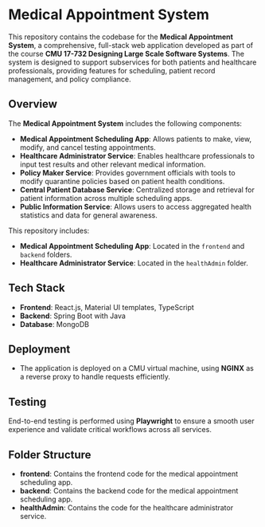 # Medical Appointment System

This repository contains the codebase for the **Medical Appointment System**, a comprehensive, full-stack web application developed as part of the course **CMU 17-732 Designing Large Scale Software Systems**. The system is designed to support subservices for both patients and healthcare professionals, providing features for scheduling, patient record management, and policy compliance.

## Overview

The **Medical Appointment System** includes the following components:

- **Medical Appointment Scheduling App**: Allows patients to make, view, modify, and cancel testing appointments.
- **Healthcare Administrator Service**: Enables healthcare professionals to input test results and other relevant medical information.
- **Policy Maker Service**: Provides government officials with tools to modify quarantine policies based on patient health conditions.
- **Central Patient Database Service**: Centralized storage and retrieval for patient information across multiple scheduling apps.
- **Public Information Service**: Allows users to access aggregated health statistics and data for general awareness.

This repository includes:
- **Medical Appointment Scheduling App**: Located in the `frontend` and `backend` folders.
- **Healthcare Administrator Service**: Located in the `healthAdmin` folder.

## Tech Stack

- **Frontend**: React.js, Material UI templates, TypeScript
- **Backend**: Spring Boot with Java
- **Database**: MongoDB

## Deployment

- The application is deployed on a CMU virtual machine, using **NGINX** as a reverse proxy to handle requests efficiently.

## Testing

End-to-end testing is performed using **Playwright** to ensure a smooth user experience and validate critical workflows across all services.

## Folder Structure

- **frontend**: Contains the frontend code for the medical appointment scheduling app.
- **backend**: Contains the backend code for the medical appointment scheduling app.
- **healthAdmin**: Contains the code for the healthcare administrator service.
